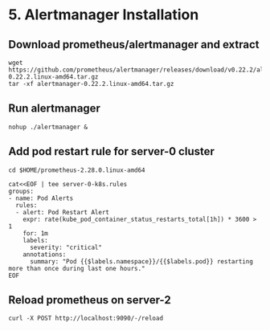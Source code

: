 # 5. Alertmanager Installation
## Download prometheus/alertmanager and extract
```
wget https://github.com/prometheus/alertmanager/releases/download/v0.22.2/alertmanager-0.22.2.linux-amd64.tar.gz
tar -xf alertmanager-0.22.2.linux-amd64.tar.gz
```

## Run alertmanager
```
nohup ./alertmanager &
```

## Add pod restart rule for server-0 cluster
```
cd $HOME/prometheus-2.28.0.linux-amd64

cat<<EOF | tee server-0-k8s.rules
groups:
- name: Pod Alerts
  rules:
  - alert: Pod Restart Alert
    expr: rate(kube_pod_container_status_restarts_total[1h]) * 3600 > 1
    for: 1m
    labels:
      severity: "critical"
    annotations:
      summary: "Pod {{$labels.namespace}}/{{$labels.pod}} restarting more than once during last one hours."
EOF
```

## Reload prometheus on server-2
```
curl -X POST http://localhost:9090/-/reload
```
